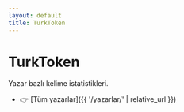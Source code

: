 ```yaml
---
layout: default
title: TurkToken
---
```


# TurkToken
Yazar bazlı kelime istatistikleri.

- 👉 [Tüm yazarlar]({{ '/yazarlar/' | relative_url }})
